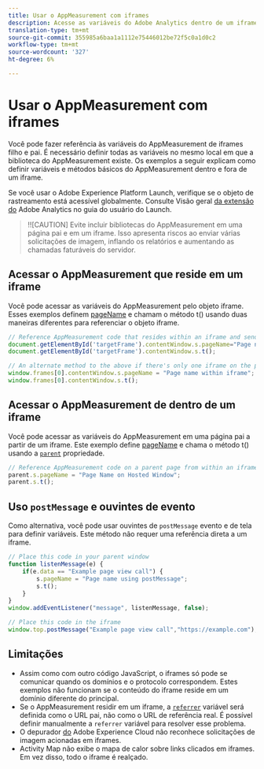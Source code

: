 ```yaml
---
title: Usar o AppMeasurement com iframes
description: Acesse as variáveis do Adobe Analytics dentro de um iframe ou página pai enquanto estiver em um iframe.
translation-type: tm+mt
source-git-commit: 355985a6baa1a1112e75446012be72f5c0a1d0c2
workflow-type: tm+mt
source-wordcount: '327'
ht-degree: 6%

---
```



# Usar o AppMeasurement com iframes

Você pode fazer referência às variáveis do AppMeasurement de iframes filho e pai. É necessário definir todas as variáveis no mesmo local em que a biblioteca do AppMeasurement existe. Os exemplos a seguir explicam como definir variáveis e métodos básicos do AppMeasurement dentro e fora de um iframe.

Se você usar o Adobe Experience Platform Launch, verifique se o objeto de rastreamento está acessível globalmente. Consulte Visão geral [da extensão do](https://docs.adobe.com/content/help/pt-BR/launch/using/extensions-ref/adobe-extension/analytics-extension/overview.html) Adobe Analytics no guia do usuário do Launch.

>!![CAUTION]
Evite incluir bibliotecas do AppMeasurement em uma página pai e em um iframe. Isso apresenta riscos ao enviar várias solicitações de imagem, inflando os relatórios e aumentando as chamadas faturáveis do servidor.

## Acessar o AppMeasurement que reside em um iframe

Você pode acessar as variáveis do AppMeasurement pelo objeto iframe. Esses exemplos definem [pageName](../vars/page-vars/pagename.md) e chamam o método [](../vars/functions/t-method.md) t() usando duas maneiras diferentes para referenciar o objeto iframe.

```js
// Reference AppMeasurement code that resides within an iframe and send an image request
document.getElementById('targetFrame').contentWindow.s.pageName="Page name within iframe";
document.getElementById('targetFrame').contentWindow.s.t();

// An alternate method to the above if there's only one iframe on the page
window.frames[0].contentWindow.s.pageName = "Page name within iframe";
window.frames[0].contentWindow.s.t();
```

## Acessar o AppMeasurement de dentro de um iframe

Você pode acessar as variáveis do AppMeasurement em uma página pai a partir de um iframe. Este exemplo define [pageName](../vars/page-vars/pagename.md) e chama o método [](../vars/functions/t-method.md) t() usando a [`parent`](https://www.w3schools.com/jsref/prop_win_parent.asp) propriedade.

```js
// Reference AppMeasurement code on a parent page from within an iframe and send an image request
parent.s.pageName = "Page Name on Hosted Window";
parent.s.t();
```

## Uso `postMessage` e ouvintes de evento

Como alternativa, você pode usar ouvintes de `postMessage` evento e de tela para definir variáveis. Este método não requer uma referência direta a um iframe.

```js
// Place this code in your parent window
function listenMessage(e) {
    if(e.data == "Example page view call") {
        s.pageName = "Page name using postMessage";
        s.t();
    }
}
window.addEventListener("message", listenMessage, false);

// Place this code in the iframe
window.top.postMessage("Example page view call","https://example.com");
```

## Limitações

* Assim como com outro código JavaScript, o iframes só pode se comunicar quando os domínios e o protocolo correspondem. Estes exemplos não funcionam se o conteúdo do iframe reside em um domínio diferente do principal.
* Se o AppMeasurement residir em um iframe, a [`referrer`](../vars/page-vars/referrer.md) variável será definida como o URL pai, não como o URL de referência real. É possível definir manualmente a `referrer` variável para resolver esse problema.
* O depurador [do](https://docs.adobe.com/content/help/pt-BR/debugger/using/experience-cloud-debugger.html) Adobe Experience Cloud não reconhece solicitações de imagem acionadas em iframes.
* Activity Map não exibe o mapa de calor sobre links clicados em iframes. Em vez disso, todo o iframe é realçado.

